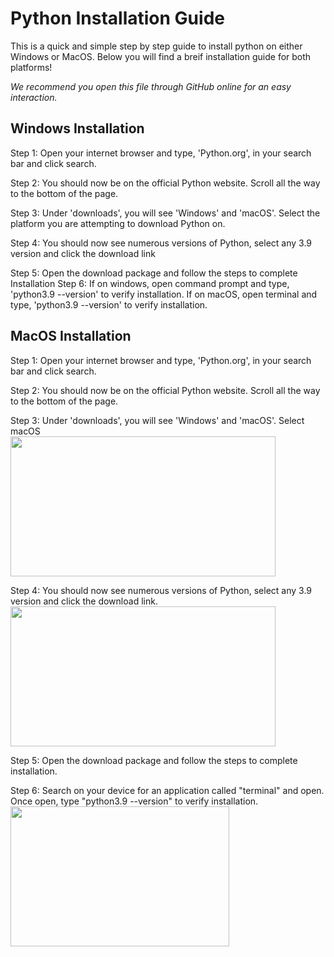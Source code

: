 # Python Installation Guide

This is a quick and simple step by step guide to install python on either Windows or MacOS. Below you will find a breif installation guide for both platforms!

*We recommend you open this file through GitHub online for an easy interaction.*

## Windows Installation

Step 1: Open your internet browser and type, 'Python.org', in your search bar and click search.

Step 2: You should now be on the official Python website. Scroll all the way to the bottom of the page.

Step 3: Under 'downloads', you will see 'Windows' and 'macOS'. Select the platform you are attempting to download Python on.

Step 4: You should now see numerous versions of Python, select any 3.9 version and click the download link

Step 5: Open the download package and follow the steps to complete Installation
Step 6: If on windows, open command prompt and type, 'python3.9 --version' to verify installation. If on macOS, open terminal and type, 'python3.9 --version' to verify installation.


## MacOS Installation

Step 1: Open your internet browser and type, 'Python.org', in your search bar and click search.

Step 2: You should now be on the official Python website. Scroll all the way to the bottom of the page.

Step 3: Under 'downloads', you will see 'Windows' and 'macOS'. Select macOS
<br>
<img src="https://github.com/LoiGeral/-UNOFFICIAL-ENME501-Kinova-Gen-3-Arm-Manipulation/blob/main/images/Python_install_macOS_image_1.png" width="424" height="224">

Step 4: You should now see numerous versions of Python, select any 3.9 version and click the download link.
<br>
<img src="https://github.com/LoiGeral/-UNOFFICIAL-ENME501-Kinova-Gen-3-Arm-Manipulation/blob/main/images/Python_install_macOS_image_2.png" width="424" height="224">

Step 5: Open the download package and follow the steps to complete installation.

Step 6: Search on your device for an application called "terminal" and open. Once open, type "python3.9 --version" to verify installation.
<br>
<img src="https://github.com/LoiGeral/-UNOFFICIAL-ENME501-Kinova-Gen-3-Arm-Manipulation/blob/main/images/Python_install_macOS_image_3.png" width="350" height="224">



